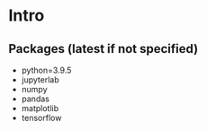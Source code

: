 # Intro

## Packages (latest if not specified)
- python=3.9.5
- jupyterlab
- numpy
- pandas
- matplotlib
- tensorflow
